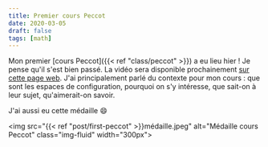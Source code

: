 ```yaml
---
title: Premier cours Peccot
date: 2020-03-05
draft: false
tags: [math]
---
```


Mon premier [cours Peccot]({{< ref "class/peccot" >}}) a eu lieu hier !
Je pense qu'il s'est bien passé.
La vidéo sera disponible prochainement [sur cette page web](https://www.college-de-france.fr/site/cours-peccot/guestlecturer-2020-03-04-11h00.htm).
J'ai principalement parlé du contexte pour mon cours : que sont les espaces de configuration, pourquoi on s'y intéresse, que sait-on à leur sujet, qu'aimerait-on savoir.

<!--more-->
J'ai aussi eu cette médaille :smile:

<img src="{{< ref "post/first-peccot" >}}médaille.jpeg" alt="Médaille cours Peccot" class="img-fluid" width="300px">
